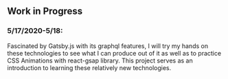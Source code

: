 ## Work in Progress

### 5/17/2020-5/18: 
Fascinated by Gatsby.js with its graphql features, I will try my hands on these technologies to see what I can produce out of it as well as to practice CSS Animations with react-gsap library. This project serves as an introduction to learning these relatively new technologies.

